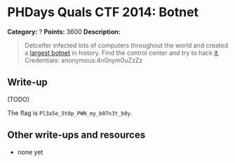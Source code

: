 # PHDays Quals CTF 2014: Botnet

**Category:** ?
**Points:** 3600
**Description:**

> Detcelfer infected lots of computers throughout the world and created a [largest botnet](http://195.133.87.176:8888) in history. Find the control center and try to hack [it](http://ctfarchive.phdays.com/phd4quals/botnet%20%283600%29/ctf-task-paul-botnet.ova).
> Credentials: anonymous:4n0nym0uZzZz

## Write-up

(TODO)

The flag is `Pl3a5e_5t0p_PWN_my_b07n3t_b0y`.

## Other write-ups and resources

* none yet
